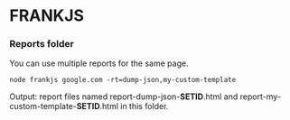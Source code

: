 FRANKJS
====================================
### Reports folder
You can use multiple reports for the same page.

```
node frankjs google.com -rt=dump-json,my-custom-template
```

Output: report files named report-dump-json-**SETID**.html and report-my-custom-template-**SETID**.html in this folder.